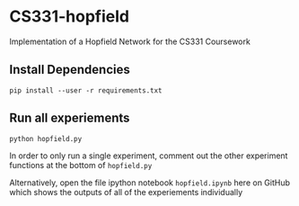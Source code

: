 # CS331-hopfield
Implementation of a Hopfield Network for the CS331 Coursework

## Install Dependencies
`pip install --user -r requirements.txt`

## Run all experiements
`python hopfield.py`

In order to only run a single experiment, comment out the other experiment functions at the bottom of `hopfield.py`

Alternatively, open the file ipython notebook `hopfield.ipynb` here on GitHub which shows the outputs of all of the experiements individually

